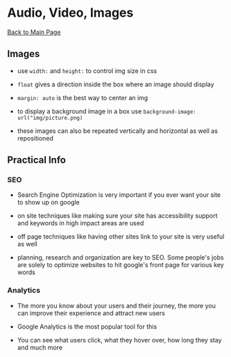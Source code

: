 # Audio, Video, Images

[Back to Main Page](README.md)

## Images

- use `width:` and `height:` to control img size in css

- `float` gives a direction inside the box where an image should display

- `margin: auto` is the best way to center an img

- to display a background image in a box use `background-image: url("img/picture.png)`

- these images can also be repeated vertically and horizontal as well as repositioned

## Practical Info

### SEO

- Search Engine Optimization is very important if you ever want your site to show up on google

- on site techniques like making sure your site has accessibility support and keywords in high impact areas are used

- off page techniques like having other sites link to your site is very useful as well

- planning, research and organization are key to SEO. Some people's jobs are solely to optimize websites to hit google's front page for various key words

### Analytics

- The more you know about your users and their journey, the more you can improve their experience and attract new users

- Google Analytics is the most popular tool for this

- You can see what users click, what they hover over, how long they stay and much more


